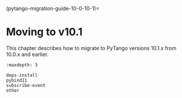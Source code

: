 (pytango-migration-guide-10-0-10-1)=

# Moving to v10.1

This chapter describes how to migrate to
PyTango versions 10.1.x from 10.0.x and earlier.

```{toctree}
:maxdepth: 3

deps-install
pybind11
subscribe-event
other
```
